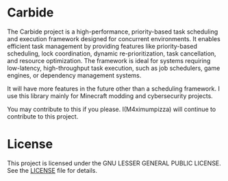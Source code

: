 # Carbide

The Carbide project is a high-performance, priority-based task scheduling and execution framework 
designed for concurrent environments. It enables efficient task management by providing features like 
priority-based scheduling, lock coordination, dynamic re-prioritization, task cancellation, and resource 
optimization. The framework is ideal for systems requiring low-latency, high-throughput task execution, such
as job schedulers, game engines, or dependency management systems.

It will have more features in the future other than a scheduling framework. I use this library mainly for 
Minecraft modding and cybersecurity projects. 

You may contribute to this if you please. I(M4ximumpizza) will continue to contribute to this project. 
# License

This project is licensed under the GNU LESSER GENERAL PUBLIC LICENSE. See the [LICENSE](LICENSE) file for details.